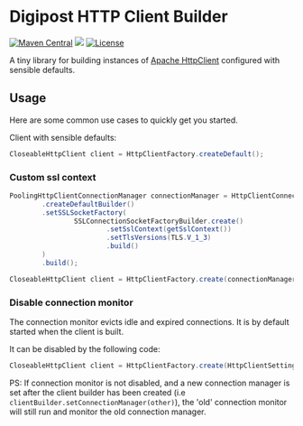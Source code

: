# Digipost HTTP Client Builder

[![Maven Central](https://maven-badges.herokuapp.com/maven-central/no.digipost/http-client-builder/badge.svg)](https://maven-badges.herokuapp.com/maven-central/no.digipost/http-client-builder5)
![](https://github.com/digipost/http-client-builder/workflows/Build%20and%20deploy/badge.svg)
[![License](https://img.shields.io/badge/license-Apache%202-blue)](https://github.com/digipost/http-client-builder/blob/main/LICENSE)

A tiny library for building instances of [Apache HttpClient](https://hc.apache.org/httpcomponents-client-ga/) configured with sensible defaults.

## Usage

Here are some common use cases to quickly get you started.

Client with sensible defaults:
```java
CloseableHttpClient client = HttpClientFactory.createDefault();
```

### Custom ssl context

```java
PoolingHttpClientConnectionManager connectionManager = HttpClientConnectionManagerFactory
        .createDefaultBuilder()
        .setSSLSocketFactory(
                SSLConnectionSocketFactoryBuilder.create()
                        .setSslContext(getSslContext())
                        .setTlsVersions(TLS.V_1_3)
                        .build()
        )
        .build();

CloseableHttpClient client = HttpClientFactory.create(connectionManager);
```

### Disable connection monitor
The connection monitor evicts idle and expired connections. It is by default started when the client is built.

It can be disabled by the following code:
```java
CloseableHttpClient client = HttpClientFactory.create(HttpClientSettings.DEFAULT.connectionEvictionPolicy(ConnectionEvictionPolicy.NONE));
```

PS: If connection monitor is not disabled, and a new connection manager is set after the client builder has been created (i.e `clientBuilder.setConnectionManager(other)`), the 'old' connection monitor will still run and monitor the old connection manager.
